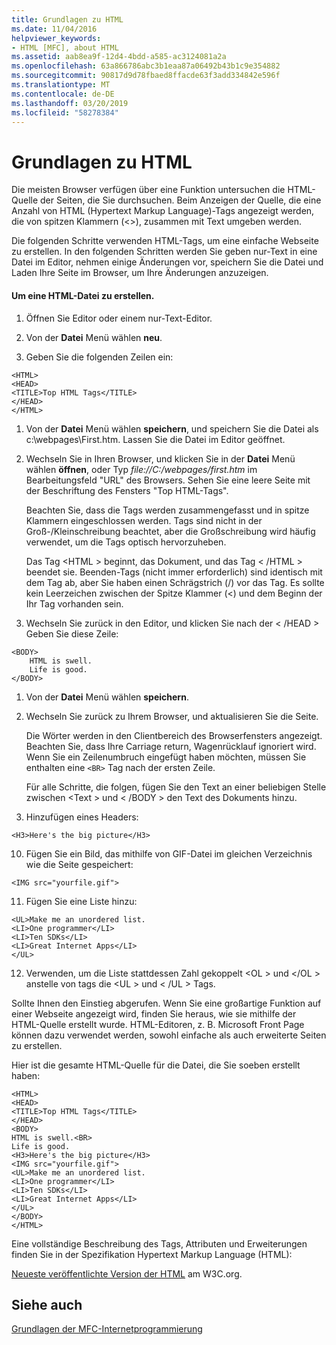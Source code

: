 ```yaml
---
title: Grundlagen zu HTML
ms.date: 11/04/2016
helpviewer_keywords:
- HTML [MFC], about HTML
ms.assetid: aab8ea9f-12d4-4bdd-a585-ac3124081a2a
ms.openlocfilehash: 63a866786abc3b1eaa87a06492b43b1c9e354882
ms.sourcegitcommit: 90817d9d78fbaed8ffacde63f3add334842e596f
ms.translationtype: MT
ms.contentlocale: de-DE
ms.lasthandoff: 03/20/2019
ms.locfileid: "58278384"
---
```

# <a name="html-basics"></a>Grundlagen zu HTML

Die meisten Browser verfügen über eine Funktion untersuchen die HTML-Quelle der Seiten, die Sie durchsuchen. Beim Anzeigen der Quelle, die eine Anzahl von HTML (Hypertext Markup Language)-Tags angezeigt werden, die von spitzen Klammern (<>), zusammen mit Text umgeben werden.

Die folgenden Schritte verwenden HTML-Tags, um eine einfache Webseite zu erstellen. In den folgenden Schritten werden Sie geben nur-Text in eine Datei im Editor, nehmen einige Änderungen vor, speichern Sie die Datei und Laden Ihre Seite im Browser, um Ihre Änderungen anzuzeigen.

#### <a name="to-create-an-html-file"></a>Um eine HTML-Datei zu erstellen.

1. Öffnen Sie Editor oder einem nur-Text-Editor.

1. Von der **Datei** Menü wählen **neu**.

1. Geben Sie die folgenden Zeilen ein:

```
<HTML>
<HEAD>
<TITLE>Top HTML Tags</TITLE>
</HEAD>
</HTML>
```

1. Von der **Datei** Menü wählen **speichern**, und speichern Sie die Datei als c:\webpages\First.htm. Lassen Sie die Datei im Editor geöffnet.

1. Wechseln Sie in Ihren Browser, und klicken Sie in der **Datei** Menü wählen **öffnen**, oder Typ *file://C:/webpages/first.htm* im Bearbeitungsfeld "URL" des Browsers. Sehen Sie eine leere Seite mit der Beschriftung des Fensters "Top HTML-Tags".

   Beachten Sie, dass die Tags werden zusammengefasst und in spitze Klammern eingeschlossen werden. Tags sind nicht in der Groß-/Kleinschreibung beachtet, aber die Großschreibung wird häufig verwendet, um die Tags optisch hervorzuheben.

   Das Tag \<HTML > beginnt, das Dokument, und das Tag  \< /HTML > beendet sie. Beenden-Tags (nicht immer erforderlich) sind identisch mit dem Tag ab, aber Sie haben einen Schrägstrich (/) vor das Tag. Es sollte kein Leerzeichen zwischen der Spitze Klammer (<) und dem Beginn der Ihr Tag vorhanden sein.

1. Wechseln Sie zurück in den Editor, und klicken Sie nach der  \< /HEAD > Geben Sie diese Zeile:

```
<BODY>
    HTML is swell.
    Life is good.
</BODY>
```

1. Von der **Datei** Menü wählen **speichern**.

1. Wechseln Sie zurück zu Ihrem Browser, und aktualisieren Sie die Seite.

   Die Wörter werden in den Clientbereich des Browserfensters angezeigt. Beachten Sie, dass Ihre Carriage return, Wagenrücklauf ignoriert wird. Wenn Sie ein Zeilenumbruch eingefügt haben möchten, müssen Sie enthalten eine `<BR>` Tag nach der ersten Zeile.

   Für alle Schritte, die folgen, fügen Sie den Text an einer beliebigen Stelle zwischen \<Text > und  \< /BODY > den Text des Dokuments hinzu.

9. Hinzufügen eines Headers:

```
<H3>Here's the big picture</H3>
```

10. Fügen Sie ein Bild, das mithilfe von GIF-Datei im gleichen Verzeichnis wie die Seite gespeichert:

```
<IMG src="yourfile.gif">
```

11. Fügen Sie eine Liste hinzu:

```
<UL>Make me an unordered list.
<LI>One programmer</LI>
<LI>Ten SDKs</LI>
<LI>Great Internet Apps</LI>
</UL>
```

12. Verwenden, um die Liste stattdessen Zahl gekoppelt \<OL > und \</OL > anstelle von tags die \<UL > und  \< /UL > Tags.

Sollte Ihnen den Einstieg abgerufen. Wenn Sie eine großartige Funktion auf einer Webseite angezeigt wird, finden Sie heraus, wie sie mithilfe der HTML-Quelle erstellt wurde. HTML-Editoren, z. B. Microsoft Front Page können dazu verwendet werden, sowohl einfache als auch erweiterte Seiten zu erstellen.

Hier ist die gesamte HTML-Quelle für die Datei, die Sie soeben erstellt haben:

```
<HTML>
<HEAD>
<TITLE>Top HTML Tags</TITLE>
</HEAD>
<BODY>
HTML is swell.<BR>
Life is good.
<H3>Here's the big picture</H3>
<IMG src="yourfile.gif">
<UL>Make me an unordered list.
<LI>One programmer</LI>
<LI>Ten SDKs</LI>
<LI>Great Internet Apps</LI>
</UL>
</BODY>
</HTML>
```

Eine vollständige Beschreibung des Tags, Attributen und Erweiterungen finden Sie in der Spezifikation Hypertext Markup Language (HTML):

[Neueste veröffentlichte Version der HTML](https://www.w3.org/TR/html/) am W3C.org.

## <a name="see-also"></a>Siehe auch

[Grundlagen der MFC-Internetprogrammierung](../mfc/mfc-internet-programming-basics.md)
